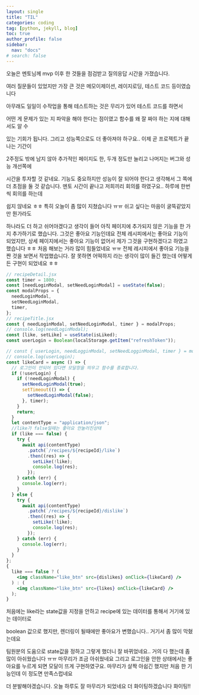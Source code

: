 ```yaml
---
layout: single
title: "TIL"
categories: coding
tag: [python, jekyll, blog]
toc: true
author_profile: false
sidebar:
  nav: "docs"
# search: false
---
```


오늘은 멘토님께 mvp 이후 한 것들을 점검받고 질의응답 시간을 가졌습니다.

여러 질문들이 있었지만 가장 큰 것은 메모이제이션, 레이지로딩, 테스트 코드 등이였습니다

아무래도 일일이 수작업을 통해 테스트하는 것은 무리가 있어 테스트 코드를 하면서

어떤 게 문제가 있는 지 파악을 해야 한다는 점이였고 함수를 왜 잘 짜야 하는 지에 대해서도 알 수

있는 기회가 됩니다. 그리고 성능쪽으로도 더 좋아져야 하구요.. 이제 곧 프로젝트가 끝나는 기간이

2주정도 밖에 남지 않아 추가적인 페이지도 한, 두개 정도만 늘리고 나머지는 버그와 성능 개선쪽에

시간을 투자할 것 같네요. 기능도 중요하지만 성능이 잘 되어야 한다고 생각해서 그 쪽에 더 초점을 둘 것 같습니다. 멘토 시간이 끝나고 저희끼리 회의를 하였구요.. 하루에 한번씩 회의를 하는데

쉽지 않네요 ㅎㅎ 특히 오늘이 좀 많이 지쳤습니다 ㅠㅠ 쉬고 싶다는 마음이 굴뚝같았지만 뭔가라도

하나라도 더 하고 쉬어야겠다고 생각이 들어 아직 페이지에 추가되지 않은 기능을 한 가지 추가하기로 했습니다. 그것은 좋아요 기능인데요 전체 레시피에서는 좋아요 기능이 되었지만, 상세 페이지에서는 좋아요 기능이 없어서 제가 그것을 구현하겠다고 하였고 했습니다 ㅎㅎ 처음 해보는 거라 많이 힘들었네요 ㅠㅠ 전체 레시피에서 좋아요 기능을 짠 것을 보면서 작업했습니다. 잘 못하면 어떡하지 라는 생각이 많이 들긴 했는데 어떻게든 구현이 되었네요 ㅎㅎ

```jsx
// recipeDetail.jsx
const timer = 1800;
const [needLoginModal, setNeedLoginModal] = useState(false);
const modalProps = {
  needLoginModal,
  setNeedLoginModal,
  timer,
};
// recipeTitle.jsx
const { needLoginModal, setNeedLoginModal, timer } = modalProps;
// console.log(needLoginModal);
const [like, setLike] = useState(isLiked);
const userLogin = Boolean(localStorage.getItem("refreshToken"));

// const { userLogin, needLogginModal, setNeedLogginModal, timer } = modalProps;
// console.log(userLogin);
const likeCard = async () => {
  // 로그인이 안되어 있다면 모달창을 띄우고 함수를 종료합니다.
  if (!userLogin) {
    if (!needLoginModal) {
      setNeedLoginModal(true);
      setTimeout(() => {
        setNeedLoginModal(false);
      }, timer);
    }
    return;
  }
  let contentType = "application/json";
  //like가 false일때는 좋아요 안눌러진상태
  if (like === false) {
    try {
      await api(contentType)
        .patch(`/recipes/${recipeId}/like`)
        .then((res) => {
          setLike(!like);
          console.log(res);
        });
    } catch (err) {
      console.log(err);
    }
  } else {
    try {
      await api(contentType)
        .patch(`/recipes/${recipeId}/dislike`)
        .then((res) => {
          setLike(!like);
          console.log(res);
        });
    } catch (err) {
      console.log(err);
    }
  }
};
{
  like === false ? (
    <img className="like_btn" src={dislikes} onClick={likeCard} />
  ) : (
    <img className="like_btn" src={likes} onClick={likeCard} />
  );
}
```

처음에는 like라는 state값을 지정을 안하고 recipe에 있는 데이터를 통해서 거기에 있는 데이터로

boolean 값으로 했지만, 렌더링이 될때에만 좋아요가 변했습니다.. 거기서 좀 많이 막혔는데요

팀원분의 도움으로 state값을 정하고 그렇게 했더니 잘 바뀌었네요.. 거의 다 했는데 좀 많이 아쉬웠습니다 ㅠㅠ 마무리가 조금 아쉬웠네요 그리고 로그인을 안한 상태에서는 좋아요를 누르게 되면 모달이 뜨게 구현하였구요. 마무리가 살짝 아쉽긴 했지만 처음 한 기능인데 이 정도면 만족스럽네요

더 분발해야겠습니다. 오늘 하루도 잘 마무리가 되었네요 더 화이팅하겠습니다 화이팅!!
